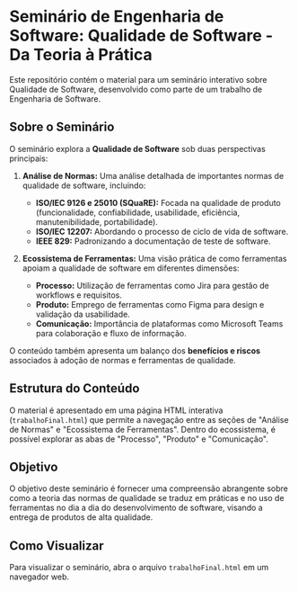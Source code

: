 # Seminário de Engenharia de Software: Qualidade de Software - Da Teoria à Prática

Este repositório contém o material para um seminário interativo sobre Qualidade de Software, desenvolvido como parte de um trabalho de Engenharia de Software.

## Sobre o Seminário

O seminário explora a **Qualidade de Software** sob duas perspectivas principais:

1.  **Análise de Normas:** Uma análise detalhada de importantes normas de qualidade de software, incluindo:

    - **ISO/IEC 9126 e 25010 (SQuaRE):** Focada na qualidade de produto (funcionalidade, confiabilidade, usabilidade, eficiência, manutenibilidade, portabilidade).
    - **ISO/IEC 12207:** Abordando o processo de ciclo de vida de software.
    - **IEEE 829:** Padronizando a documentação de teste de software.

2.  **Ecossistema de Ferramentas:** Uma visão prática de como ferramentas apoiam a qualidade de software em diferentes dimensões:
    - **Processo:** Utilização de ferramentas como Jira para gestão de workflows e requisitos.
    - **Produto:** Emprego de ferramentas como Figma para design e validação da usabilidade.
    - **Comunicação:** Importância de plataformas como Microsoft Teams para colaboração e fluxo de informação.

O conteúdo também apresenta um balanço dos **benefícios e riscos** associados à adoção de normas e ferramentas de qualidade.

## Estrutura do Conteúdo

O material é apresentado em uma página HTML interativa (`trabalhoFinal.html`) que permite a navegação entre as seções de "Análise de Normas" e "Ecossistema de Ferramentas". Dentro do ecossistema, é possível explorar as abas de "Processo", "Produto" e "Comunicação".

## Objetivo

O objetivo deste seminário é fornecer uma compreensão abrangente sobre como a teoria das normas de qualidade se traduz em práticas e no uso de ferramentas no dia a dia do desenvolvimento de software, visando a entrega de produtos de alta qualidade.

## Como Visualizar

Para visualizar o seminário, abra o arquivo `trabalhoFinal.html` em um navegador web.
